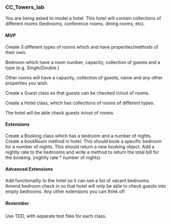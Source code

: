 ### CC_Towers_lab

You are being asked to model a hotel. This hotel will contain collections of different rooms (bedrooms, conference rooms, dining rooms, etc).

#### MVP
Create 3 different types of rooms which and have properties/methods of their own:

Bedroom which have a room number, capacity, collection of guests and a type (e.g. Single/Double.)

Other rooms will have a capacity, collection of guests, name and any other properties you wish.

Create a Guest class so that guests can be checked in/out of rooms.

Create a Hotel class, which has collections of rooms of different types.

The hotel will be able check guests in/out of rooms.

#### Extensions
Create a Booking class which has a bedroom and a number of nights.
Create a bookRoom method in hotel. This should book a specific bedroom for a number of nights. This should return a new booking object.
Add a nightly rate to the bedrooms and write a method to return the total bill for the booking. (nightly rate * number of nights)

#### Advanced Extensions
Add functionality to the hotel so it can see a list of vacant bedrooms.
Amend bedroom check in so that hotel will only be able to check guests into empty bedrooms.
Any other extensions you can think of!

##### Remember
Use TDD, with separate test files for each class.
